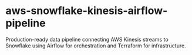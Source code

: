 # aws-snowflake-kinesis-airflow-pipeline
   Production-ready data pipeline connecting AWS Kinesis streams to Snowflake using Airflow for orchestration and Terraform for infrastructure.

